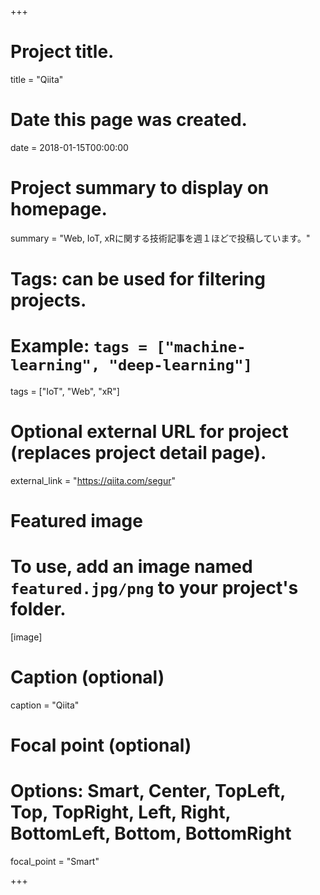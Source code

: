+++
# Project title.
title = "Qiita"

# Date this page was created.
date = 2018-01-15T00:00:00

# Project summary to display on homepage.
summary = "Web, IoT, xRに関する技術記事を週１ほどで投稿しています。"

# Tags: can be used for filtering projects.
# Example: `tags = ["machine-learning", "deep-learning"]`
tags = ["IoT", "Web", "xR"]

# Optional external URL for project (replaces project detail page).
external_link = "https://qiita.com/segur"

# Featured image
# To use, add an image named `featured.jpg/png` to your project's folder. 
[image]
  # Caption (optional)
  caption = "Qiita"

  # Focal point (optional)
  # Options: Smart, Center, TopLeft, Top, TopRight, Left, Right, BottomLeft, Bottom, BottomRight
  focal_point = "Smart"

+++

